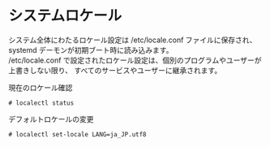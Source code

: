 # システムロケール
システム全体にわたるロケール設定は /etc/locale.conf ファイルに保存され、  
systemd デーモンが初期ブート時に読み込みます。  
/etc/locale.conf で設定されたロケール設定は、個別のプログラムやユーザーが上書きしない限り、
すべてのサービスやユーザーに継承されます。  

現在のロケール確認  

```
# localectl status
```

デフォルトロケールの変更  

```
# localectl set-locale LANG=ja_JP.utf8
```
